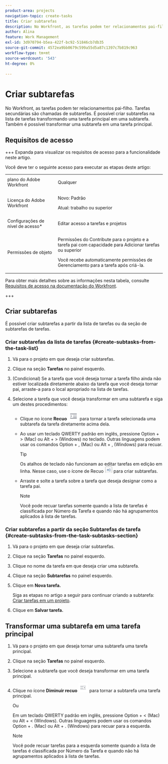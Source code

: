 ```yaml
---
product-area: projects
navigation-topic: create-tasks
title: Criar subtarefas
description: No Workfront, as tarefas podem ter relacionamentos pai-filho. Tarefas secundárias são chamadas de subtarefas. É possível criar subtarefas na lista de tarefas transformando uma tarefa principal em uma subtarefa. Também é possível transformar uma subtarefa em uma tarefa principal.
author: Alina
feature: Work Management
exl-id: 3d970794-b5ea-422f-bc92-51846cb7db35
source-git-commit: 4572ea9bb0679c599a55d5a87c1397c7b819c963
workflow-type: tm+mt
source-wordcount: '543'
ht-degree: 0%

---
```


# Criar subtarefas

<!-- Audited: 1/2024 -->

No Workfront, as tarefas podem ter relacionamentos pai-filho. Tarefas secundárias são chamadas de subtarefas. É possível criar subtarefas na lista de tarefas transformando uma tarefa principal em uma subtarefa. Também é possível transformar uma subtarefa em uma tarefa principal.

## Requisitos de acesso

+++ Expanda para visualizar os requisitos de acesso para a funcionalidade neste artigo.

Você deve ter o seguinte acesso para executar as etapas deste artigo:

<table style="table-layout:auto"> 
 <col> 
 <col> 
 <tbody> 
  <tr> 
   <td role="rowheader">plano do Adobe Workfront</td> 
   <td> <p>Qualquer</p> </td> 
  </tr> 
  <tr> 
   <td role="rowheader">Licença do Adobe Workfront</td> 
   <td> 
   <p>Novo: Padrão</p>
   <p>Atual: trabalho ou superior</p> </td> 
  </tr> 
  <tr> 
   <td role="rowheader">Configurações de nível de acesso*</td> 
   <td> <p>Editar acesso a tarefas e projetos</p>  </td> 
  </tr> 
  <tr> 
   <td role="rowheader">Permissões de objeto</td> 
   <td> <p>Permissões do Contribute para o projeto e a tarefa pai com capacidade para Adicionar tarefas ou superior</p> <p>Você recebe automaticamente permissões de Gerenciamento para a tarefa após criá-la.</p>  </td> 
  </tr> 
 </tbody> 
</table>

Para obter mais detalhes sobre as informações nesta tabela, consulte [Requisitos de acesso na documentação do Workfront](/help/quicksilver/administration-and-setup/add-users/access-levels-and-object-permissions/access-level-requirements-in-documentation.md).

+++

## Criar subtarefas

É possível criar subtarefas a partir da lista de tarefas ou da seção de subtarefas de tarefas.

### Criar subtarefas da lista de tarefas {#create-subtasks-from-the-task-list}

1. Vá para o projeto em que deseja criar subtarefas.
1. Clique na seção **Tarefas** no painel esquerdo.
1. (Condicional) Se a tarefa que você deseja tornar a tarefa filho ainda não estiver localizada diretamente abaixo da tarefa que você deseja tornar pai, arraste-a para o local apropriado na lista de tarefas.
1. Selecione a tarefa que você deseja transformar em uma subtarefa e siga um destes procedimentos:

   * Clique no ícone **Recuo** ![](assets/indent-icon-nwe-33x29.png) para tornar a tarefa selecionada uma subtarefa da tarefa diretamente acima dela.
   * Ao usar um teclado QWERTY padrão em inglês, pressione Option + > (Mac) ou Alt + > (Windows) no teclado. Outras linguagens podem usar os comandos Option + , (Mac) ou Alt + , (Windows) para recuar.

     >[!TIP]
     >
     >Os atalhos de teclado não funcionam ao editar tarefas em edição em linha. Nesse caso, use o ícone de Recuo ![](assets/cs1.png) para criar subtarefas.

   * Arraste e solte a tarefa sobre a tarefa que deseja designar como a tarefa pai.

     >[!NOTE]
     >
     >Você pode recuar tarefas somente quando a lista de tarefas é classificada por Número da Tarefa e quando não há agrupamentos aplicados à lista de tarefas.

### Criar subtarefas a partir da seção Subtarefas de tarefa {#create-subtasks-from-the-task-subtasks-section}

1. Vá para o projeto em que deseja criar subtarefas.
1. Clique na seção **Tarefas** no painel esquerdo.
1. Clique no nome da tarefa em que deseja criar uma subtarefa.
1. Clique na seção **Subtarefas** no painel esquerdo.
1. Clique em **Nova tarefa.**

   Siga as etapas no artigo a seguir para continuar criando a subtarefa: [Criar tarefas em um projeto](../../../manage-work/tasks/create-tasks/create-tasks-in-project.md).

1. Clique em **Salvar tarefa.**

## Transformar uma subtarefa em uma tarefa principal

1. Vá para o projeto em que deseja tornar uma subtarefa uma tarefa principal.
1. Clique na seção **Tarefas** no painel esquerdo.
1. Selecione a subtarefa que você deseja transformar em uma tarefa principal.
1. Clique no ícone **Diminuir recuo** ![](assets/outdent-icon-nwe-31x29.png) para tornar a subtarefa uma tarefa principal.

   Ou

   Em um teclado QWERTY padrão em inglês, pressione Option + &lt; (Mac) ou Alt + &lt; (Windows). Outras linguagens podem usar os comandos Option + . (Mac) ou Alt + . (Windows) para recuar para a esquerda.

   >[!NOTE]
   >
   >Você pode recuar tarefas para a esquerda somente quando a lista de tarefas é classificada por Número da Tarefa e quando não há agrupamentos aplicados à lista de tarefas.
